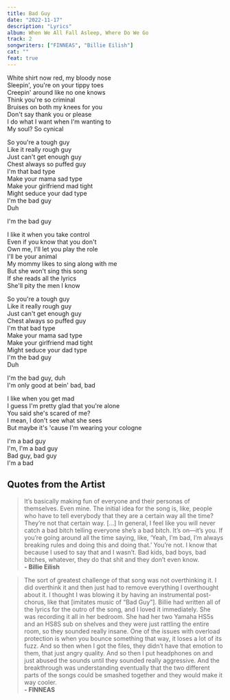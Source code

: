 ```yaml
---
title: Bad Guy
date: "2022-11-17"
description: "Lyrics"
album: When We All Fall Asleep, Where Do We Go
track: 2
songwriters: ["FINNEAS", "Billie Eilish"]
cat: ""
feat: true
---
```


<p className="verse-one">
White shirt now red, my bloody nose <br />
Sleepin', you're on your tippy toes <br />
Creepin' around like no one knows <br />
Think you're so criminal <br />
Bruises on both my knees for you <br />
Don't say thank you or please <br />
I do what I want when I'm wanting to <br />
My soul? So cynical <br />
</p>
<p className="chorus">
So you're a tough guy <br />
Like it really rough guy <br />
Just can't get enough guy <br />
Chest always so puffed guy <br />
I'm that bad type <br />
Make your mama sad type <br />
Make your girlfriend mad tight <br />
Might seduce your dad type <br />
I'm the bad guy <br />
Duh <br />
</p>
<p className="post-chorus">
I'm the bad guy <br />
</p>
<p className="verse-two">
I like it when you take control <br />
Even if you know that you don't <br />
Own me, I'll let you play the role <br />
I'll be your animal <br />
My mommy likes to sing along with me <br />
But she won't sing this song <br />
If she reads all the lyrics <br />
She'll pity the men I know <br />
</p>
<p className="chorus">
So you're a tough guy <br />
Like it really rough guy <br />
Just can't get enough guy <br />
Chest always so puffed guy <br />
I'm that bad type <br />
Make your mama sad type <br />
Make your girlfriend mad tight <br />
Might seduce your dad type <br />
I'm the bad guy <br />
Duh <br />
</p>
<p className="post-chorus">
I'm the bad guy, duh <br />
I'm only good at bein' bad, bad <br />
</p>
<p className="bridge">
I like when you get mad <br />
I guess I'm pretty glad that you're alone <br />
You said she's scared of me? <br />
I mean, I don't see what she sees <br />
But maybe it's 'cause I'm wearing your cologne <br />
</p>
<p className="outro">
I'm a bad guy <br />
I'm, I'm a bad guy <br />
Bad guy, bad guy <br />
I'm a bad <br />
</p>

## Quotes from the Artist

<blockquote>
It’s basically making fun of everyone and their personas of themselves. Even mine. The initial idea for the song is, like, people who have to tell everybody that they are a certain way all the time? They’re not that certain way. […] In general, I feel like you will never catch a bad bitch telling everyone she’s a bad bitch. It’s on—it’s you. If you’re going around all the time saying, like, ‘Yeah, I’m bad, I’m always breaking rules and doing this and doing that.’ You’re not. I know that because I used to say that and I wasn’t. Bad kids, bad boys, bad bitches, whatever, they do that shit and they don’t even know.
<br />
<b>- Billie Eilish</b>

</blockquote>

<blockquote>
The sort of greatest challenge of that song was not overthinking it. I did overthink it and then just had to remove everything I overthought about it. I thought I was blowing it by having an instrumental post-chorus, like that [imitates music of “Bad Guy”]. Billie had written all of the lyrics for the outro of the song, and I loved it immediately. She was recording it all in her bedroom. She had her two Yamaha HS5s and an HS8S sub on shelves and they were just rattling the entire room, so they sounded really insane. One of the issues with overload protection is when you bounce something that way, it loses a lot of its fuzz. And so then when I got the files, they didn’t have that emotion to them, that just angry quality. And so then I put headphones on and just abused the sounds until they sounded really aggressive. And the breakthrough was understanding eventually that the two different parts of the songs could be smashed together and they would make it way cooler.
<br />
<b> - FINNEAS </b>
</blockquote>
